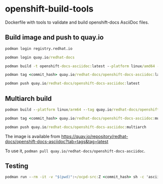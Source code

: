 # openshift-build-tools

Dockerfile with tools to validate and build openshift-docs AsciiDoc files.

## Build image and push to quay.io

```cmd
podman login registry.redhat.io

podman login quay.io/redhat-docs

podman build -t openshift-docs-asciidoc:latest --platform linux/amd64 -f asciidoc.Dockerfile

podman tag <commit_hash> quay.io/redhat-docs/openshift-docs-asciidoc:latest

podman push quay.io/redhat-docs/openshift-docs-asciidoc:latest
```

## Multiarch build

```cmd
podman build --platform linux/arm64 --tag quay.io/redhat-docs/openshift-docs-asciidoc:multiarch -f asciidoc.Dockerfile

podman tag <commit_hash> quay.io/redhat-docs/openshift-docs-asciidoc:multiarch

podman push quay.io/redhat-docs/openshift-docs-asciidoc:multiarch
```

The image is available from https://quay.io/repository/redhat-docs/openshift-docs-asciidoc?tab=tags&tag=latest

To use it, `podman pull quay.io/redhat-docs/openshift-docs-asciidoc`.

## Testing

```cmd
podman run --rm -it -v "$(pwd)":~/ocpd-src:Z <commit_hash> sh -c 'asciidoctor -v'
```
